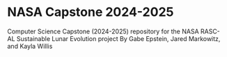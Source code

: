 # NASA Capstone 2024-2025
Computer Science Capstone (2024-2025) repository for the NASA RASC-AL Sustainable Lunar Evolution project
By Gabe Epstein, Jared Markowitz, and Kayla Willis
